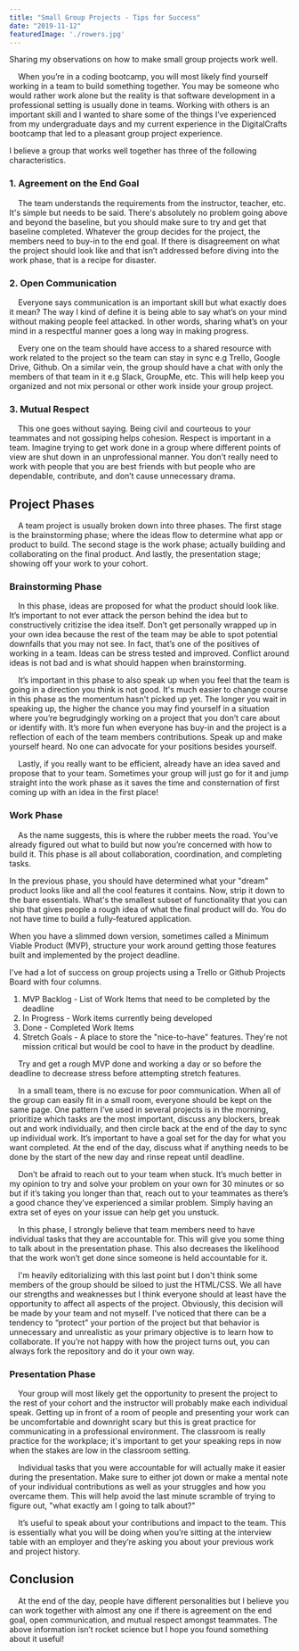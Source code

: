```yaml
---
title: "Small Group Projects - Tips for Success"
date: "2019-11-12"
featuredImage: './rowers.jpg'
---
```


Sharing my observations on how to make small group projects work well.

<!-- end -->

&nbsp;&nbsp;&nbsp;&nbsp;When you’re in a coding bootcamp, you will most likely find yourself working in a team to build something together. You may be someone who would rather work alone but the reality is that software development in a professional setting is usually done in teams. Working with others is an important skill and I wanted to share some of the things I’ve experienced from my undergraduate days and my current experience in the DigitalCrafts bootcamp that led to a pleasant group project experience.

I believe a group that works well together has three of the following characteristics.

### 1. Agreement on the End Goal

&nbsp;&nbsp;&nbsp;&nbsp;The team understands the requirements from the instructor, teacher, etc. It's simple but needs to be said. There's absolutely no problem going above and beyond the baseline, but you should make sure to try and get that baseline completed. Whatever the group decides for the project, the members need to buy-in to the end goal. If there is disagreement on what the project should look like and that isn’t addressed before diving into the work phase, that is a recipe for disaster.

### 2. Open Communication

&nbsp;&nbsp;&nbsp;&nbsp;Everyone says communication is an important skill but what exactly does it mean? The way I kind of define it is being able to say what’s on your mind without making people feel attacked. In other words, sharing what’s on your mind in a respectful manner goes a long way in making progress.

&nbsp;&nbsp;&nbsp;&nbsp;Every one on the team should have access to a shared resource with work related to the project so the team can stay in sync e.g Trello, Google Drive, Github. On a similar vein, the group should have a chat with only the members of that team in it e.g Slack, GroupMe, etc. This will help keep you organized and not mix personal or other work inside your group project.

### 3. Mutual Respect

&nbsp;&nbsp;&nbsp;&nbsp;This one goes without saying. Being civil and courteous to your teammates and not gossiping helps cohesion. Respect is important in a team. Imagine trying to get work done in a group where different points of view are shut down in an unprofessional manner. You don’t really need to work with people that you are best friends with but people who are dependable, contribute, and don’t cause unnecessary drama.

## Project Phases

&nbsp;&nbsp;&nbsp;&nbsp;A team project is usually broken down into three phases. The first stage is the brainstorming phase; where the ideas flow to determine what app or product to build. The second stage is the work phase; actually building and collaborating on the final product. And lastly, the presentation stage; showing off your work to your cohort.

### Brainstorming Phase

&nbsp;&nbsp;&nbsp;&nbsp;In this phase, ideas are proposed for what the product should look like. It’s important to not ever attack the person behind the idea but to constructively critizise the idea itself. Don’t get personally wrapped up in your own idea because the rest of the team may be able to spot potential downfalls that you may not see. In fact, that’s one of the positives of working in a team. Ideas can be stress tested and improved. Conflict around ideas is not bad and is what should happen when brainstorming. 

&nbsp;&nbsp;&nbsp;&nbsp;It’s important in this phase to also speak up when you feel that the team is going in a direction you think is not good. It's much easier to change course in this phase as the momentum hasn't picked up yet. The longer you wait in speaking up, the higher the chance you may find yourself in a situation where you’re begrudgingly working on a project that you don’t care about or identify with. It’s more fun when everyone has buy-in and the project is a reflection of each of the team members contributions. Speak up and make yourself heard. No one can advocate for your positions besides yourself.

&nbsp;&nbsp;&nbsp;&nbsp;Lastly, if you really want to be efficient, already have an idea saved and propose that to your team. Sometimes your group will just go for it and jump straight into the work phase as it saves the time and consternation of first coming up with an idea in the first place!

### Work Phase

&nbsp;&nbsp;&nbsp;&nbsp;As the name suggests, this is where the rubber meets the road. You’ve already figured out what to build but now you’re concerned with how to build it. This phase is all about collaboration, coordination, and completing tasks.

In the previous phase, you should have determined what your "dream" product looks like and all the cool features it contains. Now, strip it down to the bare essentials. What's the smallest subset of functionality that you can ship that gives people a rough idea of what the final product will do. You do not have time to build a fully-featured application.

When you have a slimmed down version, sometimes called a Minimum Viable Product (MVP), structure your work around getting those features built and implemented by the project deadline.

I've had a lot of success on group projects using a Trello or Github Projects Board with four columns. 
1. MVP Backlog - List of Work Items that need to be completed by the deadline
2. In Progress - Work items currently being developed
3. Done - Completed Work Items
4. Stretch Goals - A place to store the "nice-to-have" features. They're not mission critical but would be cool to have in the product by deadline.

&nbsp;&nbsp;&nbsp;&nbsp;Try and get a rough MVP done and working a day or so before the deadline to decrease stress before attempting stretch features.

&nbsp;&nbsp;&nbsp;&nbsp;In a small team, there is no excuse for poor communication. When all of the group can easily fit in a small room, everyone should be kept on the same page. One pattern I’ve used in several projects is in the morning, prioritize which tasks are the most important, discuss any blockers, break out and work individually, and then circle back at the end of the day to sync up individual work. It’s important to have a goal set for the day for what you want completed. At the end of the day, discuss what if anything needs to be done by the start of the new day and rinse repeat until deadline.

&nbsp;&nbsp;&nbsp;&nbsp;Don’t be afraid to reach out to your team when stuck. It’s much better in my opinion to try and solve your problem on your own for 30 minutes or so but if it’s taking you longer than that, reach out to your teammates as there’s a good chance they’ve experienced a similar problem. Simply having an extra set of eyes on your issue can help get you unstuck.

&nbsp;&nbsp;&nbsp;&nbsp;In this phase, I strongly believe that team members need to have individual tasks that they are accountable for. This will give you some thing to talk about in the presentation phase. This also decreases the likelihood that the work won’t get done since someone is held accountable for it. 

&nbsp;&nbsp;&nbsp;&nbsp;I'm heavily editorializing with this last point but I don't think some members of the group should be siloed to just the HTML/CSS. We all have our strengths and weaknesses but I think everyone should at least have the opportunity to affect all aspects of the project. Obviously, this decision will be made by your team and not myself. I've noticed that there can be a tendency to “protect” your portion of the project but that behavior is unnecessary and unrealistic as your primary objective is to learn how to collaborate. If you’re not happy with how the project turns out, you can always fork the repository and do it your own way.

### Presentation Phase

&nbsp;&nbsp;&nbsp;&nbsp;Your group will most likely get the opportunity to present the project to the rest of your cohort and the instructor will probably make each individual speak. Getting up in front of a room of people and presenting your work can be uncomfortable and downright scary but this is great practice for communicating in a professional environment. The classroom is really practice for the workplace; it's important to get your speaking reps in now when the stakes are low in the classroom setting.

&nbsp;&nbsp;&nbsp;&nbsp;Individual tasks that you were accountable for will actually make it easier during the presentation. Make sure to either jot down or make a mental note of your individual contributions as well as your struggles and how you overcame them. This will help avoid the last minute scramble of trying to figure out, "what exactly am I going to talk about?"

&nbsp;&nbsp;&nbsp;&nbsp;It’s useful to speak about your contributions and impact to the team. This is essentially what you will be doing when you’re sitting at the interview table with an employer and they’re asking you about your previous work and project history.

## Conclusion

&nbsp;&nbsp;&nbsp;&nbsp;At the end of the day, people have different personalities but I believe you can work together with almost any one if there is agreement on the end goal, open communication, and mutual respect amongst teammates. The above information isn’t rocket science but I hope you found something about it useful!
